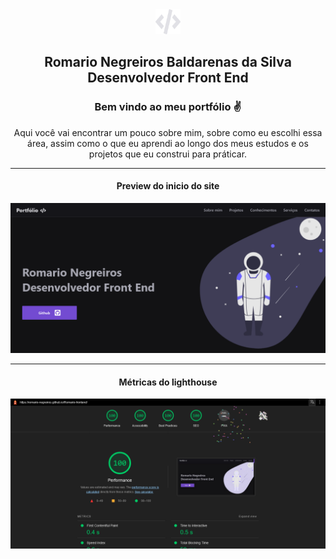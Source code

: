 <div align=center>
  <div>
     <img src="./public/assets/code-solid.svg" alt="Code illustration" width="40px" height="40px">
     <h2>
        Romario Negreiros Baldarenas da Silva <br />
        Desenvolvedor Front End
     </h2>
  </div>
  <div>
    <h3>Bem vindo ao meu portfólio ✌
  </div>
  <div>
    <p>
      Aqui você vai encontrar um pouco sobre mim, sobre como eu escolhi essa área,
      assim como o que eu aprendi ao longo dos meus estudos e os projetos que eu
      construi para práticar.
    </p>
  </div>
  <hr>
  <div>
      <div>
        <h4>Preview do inicio do site</h3>
        <img src="./public/assets/snapshot.png" alt="Preview do inicio do site" />
      </div>
      <hr>
      <div>
        <h4>Métricas do lighthouse</h3>
        <img src="./public/assets/lighthouse-metrics-preview.png" alt="Métricas do lighthouse" />
      </div>
   </div>
</div>
